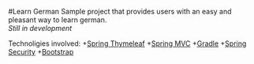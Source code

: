 #Learn German
Sample project that provides users with an easy and pleasant way to learn german.<br />
_Still in development_

Technoligies involved:
+[Spring Thymeleaf](http://www.thymeleaf.org/doc/tutorials/2.1/thymeleafspring.html)
+[Spring MVC](http://docs.spring.io/spring/docs/current/spring-framework-reference/html/mvc.html)
+[Gradle](https://docs.gradle.org/current/userguide/userguide)
+[Spring Security](http://docs.spring.io/autorepo/docs/spring-security/4.1.x/reference/htmlsingle/)
+[Bootstrap](http://getbootstrap.com/getting-started/)
